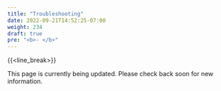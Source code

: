 ```yaml
---
title: "Troubleshooting"
date: 2022-09-21T14:52:25-07:00
weight: 234
draft: true
pre: "<b>- </b>"
---
```


{{<line_break>}}

This page is currently being updated. Please check back soon for new information.